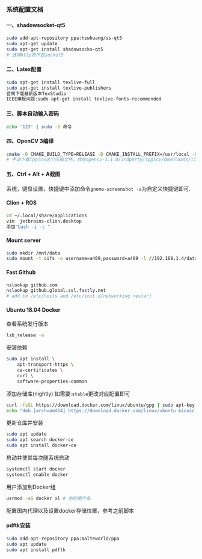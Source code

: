### 系统配置文档

#### 一、shadowsocket-qt5

```bash
sudo add-apt-repository ppa:hzwhuang/ss-qt5
sudo apt-get update
sudo apt-get install shadowsocks-qt5
# 选择http而不是socket5
```

#### 二、Latex配置

```bash
sudo apt-get install texlive-full
sudo apt-get install texlive-publishers
官网下载最新版本TexStudio
IEEE模板问题:sudo apt-get install texlive-fonts-recommended
```

#### 三、脚本自动输入密码

```bash
echo '123' | sudo -S 命令
```

#### 四、OpenCV 3编译

```bash
cmake -D CMAKE_BUILD_TYPE=RELEASE -D CMAKE_INSTALL_PREFIX=/usr/local -D WITH_TBB=ON -D WITH_V4L=ON -D WITH_QT=ON -D WITH_OPENGL=ON ..
# 手动下载ippicv这个压缩文件，放在opencv-3.1.0/3rdparty/ippicv/downloads/linux-808b791a6eac9ed78d32a7666804320e
```

#### 五、Ctrl + Alt + A截图
系统，键盘设置，快捷键中添加命令`gnome-screenshot -a`为自定义快捷键即可. 


#### Clion + ROS

```bash
cd ~/.local/share/applications
vim  jetbrains-clion.desktop
添加"bash -i -c "
```

#### Mount server
```bash
sudo mkdir /mnt/data
sudo mount -t cifs -o username=a409,password=a409 -l //192.168.1.4/data /mnt/data 
```

#### Fast Github
```bash
nslookup github.com
nslookup github.global.ssl.fastly.net
# add to /etc/hosts and /etc/init.d/networking restart
```

#### Ubuntu 18.04 Docker 
查看系统发行版本
```bash
lsb_release -a
```
安装依赖
```bash
sudo apt install \
    apt-transport-https \
    ca-certificates \
    curl \
    software-properties-common
```

添加存储库(nightly)
如需要:`stable`更改对应配置即可
```bash
curl -fsSL https://download.docker.com/linux/ubuntu/gpg | sudo apt-key add -
echo "deb [arch=amd64] https://download.docker.com/linux/ubuntu bionic nightly" > /etc/apt/sources.list.d/docker-nightly.list
```
更新仓库并安装
```bash
sudo apt update
sudo apt search docker-ce
sudo apt install docker-ce
```
启动并使其每次随系统启动
```bash
systemctl start docker
systemctl enable docker 
```
用户添加到Docker组
```bash
usrmod -aG docker xl # 你的用户名
```
配置国内代理以及设置docker存储位置，参考之前脚本

#### pdftk安装
```bash
sudo add-apt-repository ppa:malteworld/ppa
sudo apt update
sudo apt install pdftk
```
